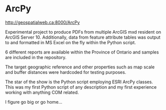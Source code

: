 ArcPy
=====

http://geospatialweb.ca:8000/ArcPy

Experimental project to produce PDFs from multiple ArcGIS mxd resident on ArcGIS Server 10. Additionally, data from feature attribute tables was output to and formatted in MS Excel on the fly within the Python script.

6 different reports are available within the Province of Ontario and samples are included in the repository.

The target geographic reference and other properties such as map scale and buffer distances were hardcoded for testing purposes.

The star of the show is the Python script employing ESRI ArcPy classes. This was my first Python script of any description and my first experience working with anything COM related.

I figure go big or go home...
